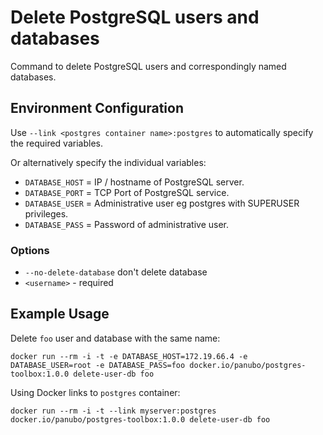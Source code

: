 # Delete PostgreSQL users and databases

Command to delete PostgreSQL users and correspondingly named databases.

## Environment Configuration

Use `--link <postgres container name>:postgres` to automatically specify the required variables.

Or alternatively specify the individual variables:

- `DATABASE_HOST` = IP / hostname of PostgreSQL server.
- `DATABASE_PORT` = TCP Port of PostgreSQL service.
- `DATABASE_USER` = Administrative user eg postgres with SUPERUSER privileges.
- `DATABASE_PASS` = Password of administrative user.

### Options

- `--no-delete-database` don't delete database
- `<username>` - required

## Example Usage

Delete `foo` user and database with the same name:

```docker run --rm -i -t -e DATABASE_HOST=172.19.66.4 -e DATABASE_USER=root -e DATABASE_PASS=foo docker.io/panubo/postgres-toolbox:1.0.0 delete-user-db foo```

Using Docker links to `postgres` container:

```docker run --rm -i -t --link myserver:postgres docker.io/panubo/postgres-toolbox:1.0.0 delete-user-db foo```
